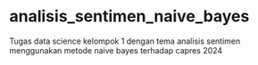 # analisis_sentimen_naive_bayes
Tugas data science kelompok 1 dengan tema analisis sentimen menggunakan metode naive bayes terhadap capres 2024
